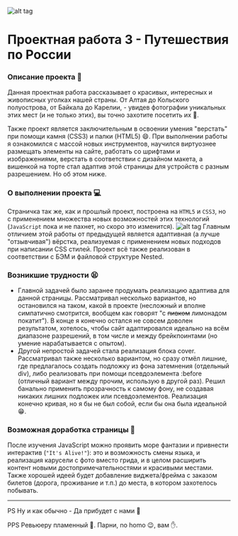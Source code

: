 ![alt tag](https://i.postimg.cc/QCbBjK01/image.jpg)
# Проектная работа 3 - Путешествия по России
### Описание проекта :book:
Данная проектная работа рассказывает о красивых, интересных и живописных уголках нашей страны. От Алтая до Кольского полуострова, от Байкала до Карелии, - увидев фотографии уникальных этих мест (и не только этих), вы точно захотите посетить их 🏃.

Также проект является заключительным в освоении умения "верстать" при помощи камня (CSS3) и палки (HTML5) :smile:. При выполнении работы я ознакомился с массой новых инструментов, научился виртуознее размещать элементы на сайте, работать со шрифтами и изображениями, верстать в соответствии с дизайном макета, а вишенкой на торте стал адаптив этой страницы для устройств с разным разрешением. Но об этом ниже.

### О выполнении проекта :computer:
Страничка так же, как и прошлый проект, построена на `HTML5` и `CSS3`, но с применением множества новых возможностей этих технологий (`JavaScript` пока и не пахнет, но скоро это изменится).
![alt tag](https://i.postimg.cc/d30H9rkV/johny.jpg)
Главным отличием этой работы от предыдущей является адаптивная (а лучше "отзывчивая") вёрстка, реализуемая с применением новых подходов при написании CSS стилей. Проект всё также реализован в соответствии с БЭМ и файловой структуре Nested.
### Возникшие трудности :tired_face:
- Главной задачей было заранее продумать реализацию адаптива для данной страницы. Рассматривал несколько вариантов, но остановился на таком, какой в проекте (несложный и вполне симпатично смотрится, вообщем как говорят "с ~~пивком~~ лимонадом покатит").
В конце я конечно остался не совсем доволен результатом, хотелось, чтобы сайт адаптировался идеально на всём диапазоне разрешений, в том числе и между брейкпоинтами (но умение нарабатывается с опытом).
- Другой непростой задачей стала реализация блока cover. Рассматривал также несколько вариантом, но сразу отмёл лишние, где предлагалось создать подложку из фона затемнения (отдельный div), либо реализовать при помощи псевдоэлемента :before (отличный вариант между прочим, использую в другой раз). Решил банально применить прозрачность к самому фону, не создавая никаких лишних подложек или псевдоэлементов. Реализация конечно кривая, но я бы не был собой, если бы она была идеальной :grin:.
### Возможная доработка страницы :wrench:
После изучения JavaScript можно проявить море фантазии и привнести интерактив (`"It's Alive!"`): это и возможность смены языка, и реализация карусели с фото вместо грида, и в целом расширить контент новыми достопримечательностями и красивыми местами. Также хорошей идеей будет добавление виджета/фрейма с заказом билетов (дорога, проживание и т.п.) до места, в котором захотелось побывать.
___
PS Ну и как обычно - Да прибудет с нами :metal:

PPS Ревьюеру пламенный :kiss:. Парни, no homo :wink:, вам :hand:.
